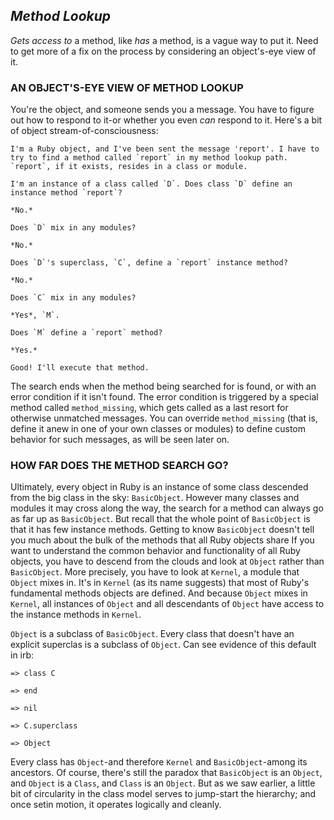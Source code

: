 ## *Method Lookup* ##

*Gets access to* a method, like *has* a method, is a vague way to put it. Need to get more of a fix on the process by considering an object's-eye view of it.

### AN OBJECT'S-EYE VIEW OF METHOD LOOKUP ###
You're the object, and someone sends you a message. You have to figure out how to respond to it-or whether you even *can* respond to it. Here's a bit of object stream-of-consciousness:

    I'm a Ruby object, and I've been sent the message 'report'. I have to try to find a method called `report` in my method lookup path. `report`, if it exists, resides in a class or module.

    I'm an instance of a class called `D`. Does class `D` define an instance method `report`?

    *No.*

    Does `D` mix in any modules?

    *No.*

    Does `D`'s superclass, `C`, define a `report` instance method?

    *No.*

    Does `C` mix in any modules?

    *Yes*, `M`.

    Does `M` define a `report` method?

    *Yes.*

    Good! I'll execute that method.

The search ends when the method being searched for is found, or with an error condition if it isn't found. The error condition is triggered by a special method called `method_missing`, which gets called as a last resort for otherwise unmatched messages. You can override `method_missing` (that is, define it anew in one of your own classes or modules) to define custom behavior for such messages, as will be seen later on.

### HOW FAR DOES THE METHOD SEARCH GO? ###
Ultimately, every object in Ruby is an instance of some class descended from the big class in the sky: `BasicObject`. However many classes and modules it may cross along the way, the search for a method can always go as far up as `BasicObject`. But recall that the whole point of `BasicObject` is that it has few instance methods. Getting to know `BasicObject` doesn't tell you much about the bulk of the methods that all Ruby objects share
  If you want to understand the common behavior and functionality of all Ruby objects, you have to descend
from the clouds and look at `Object` rather than `BasicObject`. More precisely, you have to look at `Kernel`, a module that `Object` mixes in. It's in `Kernel` (as its name suggests) that most of Ruby's fundamental methods objects are defined. And because `Object` mixes in `Kernel`, all instances of `Object` and all descendants of `Object` have access to the instance methods in `Kernel`.

`Object` is a subclass of `BasicObject`. Every class that doesn't have an explicit superclas is a subclass of `Object`. Can see evidence of this default in irb:

 `=> class C`

 `=> end`

 `=> nil`

 `=> C.superclass`

 `=> Object`

Every class has `Object`-and therefore `Kernel` and `BasicObject`-among its ancestors. Of course, there's still the paradox that `BasicObject` is an `Object`, and `Object` is a `Class`, and `Class` is an `Object`. But as we saw earlier, a little bit of circularity in the class model serves to jump-start the hierarchy; and once setin motion, it operates logically and cleanly.
